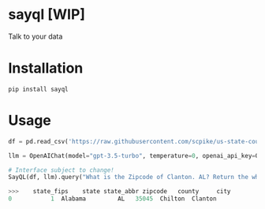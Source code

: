 # sayql [WIP]
Talk to your data


# Installation
```pip install sayql```

# Usage

```python
df = pd.read_csv('https://raw.githubusercontent.com/scpike/us-state-county-zip/master/geo-data.csv')

llm = OpenAIChat(model="gpt-3.5-turbo", temperature=0, openai_api_key=OPENAI_API_KEY)

# Interface subject to change!
SayQL(df, llm).query("What is the Zipcode of Clanton. AL? Return the whole row")

>>>    state_fips    state state_abbr zipcode   county     city
0           1  Alabama         AL   35045  Chilton  Clanton
```
